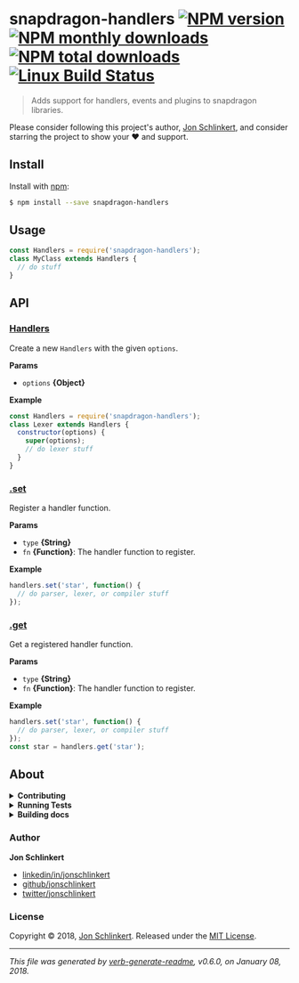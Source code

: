 # snapdragon-handlers [![NPM version](https://img.shields.io/npm/v/snapdragon-handlers.svg?style=flat)](https://www.npmjs.com/package/snapdragon-handlers) [![NPM monthly downloads](https://img.shields.io/npm/dm/snapdragon-handlers.svg?style=flat)](https://npmjs.org/package/snapdragon-handlers) [![NPM total downloads](https://img.shields.io/npm/dt/snapdragon-handlers.svg?style=flat)](https://npmjs.org/package/snapdragon-handlers) [![Linux Build Status](https://img.shields.io/travis/here-be/snapdragon-handlers.svg?style=flat&label=Travis)](https://travis-ci.org/here-be/snapdragon-handlers)

> Adds support for handlers, events and plugins to snapdragon libraries.

Please consider following this project's author, [Jon Schlinkert](https://github.com/jonschlinkert), and consider starring the project to show your :heart: and support.

## Install

Install with [npm](https://www.npmjs.com/):

```sh
$ npm install --save snapdragon-handlers
```

## Usage

```js
const Handlers = require('snapdragon-handlers');
class MyClass extends Handlers {
  // do stuff
}
```

## API

### [Handlers](index.js#L28)

Create a new `Handlers` with the given `options`.

**Params**

* `options` **{Object}**

**Example**

```js
const Handlers = require('snapdragon-handlers');
class Lexer extends Handlers {
  constructor(options) {
    super(options);
    // do lexer stuff
  }
}
```

### [.set](index.js#L51)

Register a handler function.

**Params**

* `type` **{String}**
* `fn` **{Function}**: The handler function to register.

**Example**

```js
handlers.set('star', function() {
  // do parser, lexer, or compiler stuff
});
```

### [.get](index.js#L86)

Get a registered handler function.

**Params**

* `type` **{String}**
* `fn` **{Function}**: The handler function to register.

**Example**

```js
handlers.set('star', function() {
  // do parser, lexer, or compiler stuff
});
const star = handlers.get('star');
```

## About

<details>
<summary><strong>Contributing</strong></summary>

Pull requests and stars are always welcome. For bugs and feature requests, [please create an issue](../../issues/new).

Please read the [contributing guide](.github/contributing.md) for advice on opening issues, pull requests, and coding standards.

</details>

<details>
<summary><strong>Running Tests</strong></summary>

Running and reviewing unit tests is a great way to get familiarized with a library and its API. You can install dependencies and run tests with the following command:

```sh
$ npm install && npm test
```

</details>
<details>
<summary><strong>Building docs</strong></summary>

_(This project's readme.md is generated by [verb](https://github.com/verbose/verb-generate-readme), please don't edit the readme directly. Any changes to the readme must be made in the [.verb.md](.verb.md) readme template.)_

To generate the readme, run the following command:

```sh
$ npm install -g verbose/verb#dev verb-generate-readme && verb
```

</details>

### Author

**Jon Schlinkert**

* [linkedin/in/jonschlinkert](https://linkedin.com/in/jonschlinkert)
* [github/jonschlinkert](https://github.com/jonschlinkert)
* [twitter/jonschlinkert](https://twitter.com/jonschlinkert)

### License

Copyright © 2018, [Jon Schlinkert](https://github.com/jonschlinkert).
Released under the [MIT License](LICENSE).

***

_This file was generated by [verb-generate-readme](https://github.com/verbose/verb-generate-readme), v0.6.0, on January 08, 2018._